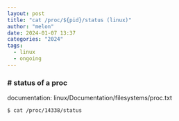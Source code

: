 ```yaml
---
layout: post
title: "cat /proc/${pid}/status (linux)"
author: "melon"
date: 2024-01-07 13:37
categories: "2024"
tags:
  - linux
  - ongoing
---
```


### # status of a proc
documentation: linux/Documentation/filesystems/proc.txt


```text
$ cat /proc/14338/status
```
